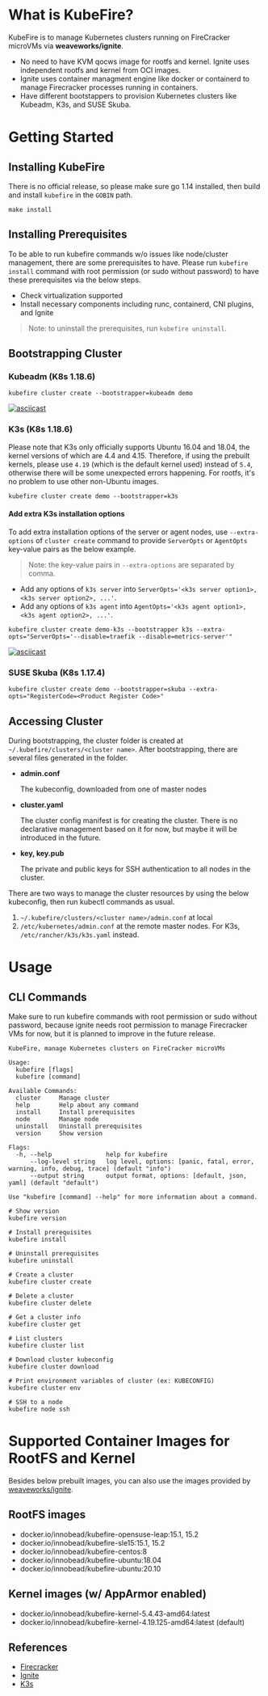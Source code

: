 # What is KubeFire?

KubeFire is to manage Kubernetes clusters running on FireCracker microVMs via **weaveworks/ignite**. 

- No need to have KVM qocws image for rootfs and kernel. Ignite uses independent rootfs and kernel from OCI images.
- Ignite uses container managment engine like docker or containerd to manage Firecracker processes running in containers.
- Have different bootstappers to provision Kubernetes clusters like Kubeadm, K3s, and SUSE Skuba. 

# Getting Started

## Installing KubeFire

There is no official release, so please make sure go 1.14 installed, then build and install `kubefire` in the `GOBIN` path.

```
make install
```

## Installing Prerequisites

To be able to run kubefire commands w/o issues like node/cluster management, there are some prerequisites to have. Please run `kubefire install` command with root permission (or sudo without password) to have these prerequisites via the below steps.

- Check virtualization supported
- Install necessary components including runc, containerd, CNI plugins, and Ignite

> Note: to uninstall the prerequisites, run `kubefire uninstall`.

## Bootstrapping Cluster

### Kubeadm (K8s 1.18.6)

```
kubefire cluster create --bootstrapper=kubeadm demo
```

[![asciicast](https://asciinema.org/a/345836.svg)](https://asciinema.org/a/345836)

### K3s (K8s 1.18.6)

Please note that K3s only officially supports Ubuntu 16.04 and 18.04, the kernel versions of which are 4.4 and 4.15. 
Therefore, if using the prebuilt kernels, please use `4.19` (which is the default kernel used) instead of `5.4`, otherwise there will be some unexpected errors happening. 
For rootfs, it's no problem to use other non-Ubuntu images.

```
kubefire cluster create demo --bootstrapper=k3s
```

#### Add extra K3s installation options

To add extra installation options of the server or agent nodes, use `--extra-options` of `cluster create` command to provide `ServerOpts` or `AgentOpts` key-value pairs as the below example. 

> Note: the key-value pairs in `--extra-options` are separated by comma.

- Add any options of `k3s server` into `ServerOpts='<k3s server option1>, <k3s server option2>, ...'`.
- Add any options of `k3s agent` into `AgentOpts='<k3s agent option1>, <k3s agent option2>, ...'`.

```
kubefire cluster create demo-k3s --bootstrapper k3s --extra-opts="ServerOpts='--disable=traefik --disable=metrics-server'"
```

[![asciicast](https://asciinema.org/a/hKW8WffFKxdRztG0NSiWM6Opx.svg)](https://asciinema.org/a/hKW8WffFKxdRztG0NSiWM6Opx)

### SUSE Skuba (K8s 1.17.4)

```
kubefire cluster create demo --bootstrapper=skuba --extra-opts="RegisterCode=<Product Register Code>"
```

## Accessing Cluster

During bootstrapping, the cluster folder is created at `~/.kubefire/clusters/<cluster name>`. After bootstrapping, there are several files generated in the folder.

- **admin.conf**
  
  The kubeconfig, downloaded from one of master nodes

- **cluster.yaml**

  The cluster config manifest is for creating the cluster. There is no declarative management based on it for now, but maybe it will be introduced in the future.

- **key, key.pub**
  
  The private and public keys for SSH authentication to all nodes in the cluster.
  
There are two ways to manage the cluster resources by using the below kubeconfig, then run kubectl commands as usual.

1. `~/.kubefire/clusters/<cluster name>/admin.conf` at local
2. `/etc/kubernetes/admin.conf` at the remote master nodes. For K3s, `/etc/rancher/k3s/k3s.yaml` instead.

# Usage

## CLI Commands

Make sure to run kubefire commands with root permission or sudo without password, because ignite needs root permission to manage Firecracker VMs for now, but it is planned to improve in the future release.

```
KubeFire, manage Kubernetes clusters on FireCracker microVMs

Usage:
  kubefire [flags]
  kubefire [command]

Available Commands:
  cluster     Manage cluster
  help        Help about any command
  install     Install prerequisites
  node        Manage node
  uninstall   Uninstall prerequisites
  version     Show version

Flags:
  -h, --help               help for kubefire
      --log-level string   log level, options: [panic, fatal, error, warning, info, debug, trace] (default "info")
      --output string      output format, options: [default, json, yaml] (default "default")

Use "kubefire [command] --help" for more information about a command.

```

```
# Show version
kubefire version

# Install prerequisites
kubefire install 

# Uninstall prerequisites
kubefire uninstall

# Create a cluster
kubefire cluster create

# Delete a cluster
kubefire cluster delete

# Get a cluster info
kubefire cluster get

# List clusters
kubefire cluster list

# Download cluster kubeconfig
kubefire cluster download

# Print environment variables of cluster (ex: KUBECONFIG)
kubefire cluster env

# SSH to a node
kubefire node ssh
```
 
# Supported Container Images for RootFS and Kernel

Besides below prebuilt images, you can also use the images provided by [weaveworks/ignite](https://github.com/weaveworks/ignite/tree/master/images).

## RootFS images
- docker.io/innobead/kubefire-opensuse-leap:15.1, 15.2
- docker.io/innobead/kubefire-sle15:15.1, 15.2
- docker.io/innobead/kubefire-centos:8
- docker.io/innobead/kubefire-ubuntu:18.04
- docker.io/innobead/kubefire-ubuntu:20.10

## Kernel images (w/ AppArmor enabled)
- docker.io/innobead/kubefire-kernel-5.4.43-amd64:latest
- docker.io/innobead/kubefire-kernel-4.19.125-amd64:latest (default)

## References

- [Firecracker](https://github.com/firecracker-microvm/firecracker)
- [Ignite](https://github.com/weaveworks/ignite)
- [K3s](https://github.com/rancher/k3s) 

